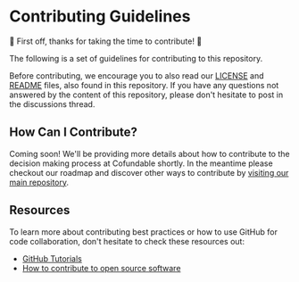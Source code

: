 # Contributing Guidelines

🎉 First off, thanks for taking the time to contribute! 🎉

The following is a set of guidelines for contributing to this repository.

Before contributing, we encourage you to also read our [LICENSE](LICENSE) and [README](README.md) files, also found in this repository. If you have any questions not answered by the content of this repository, please don't hesitate to post in the discussions thread.

## How Can I Contribute?

Coming soon! We'll be providing more details about how to contribute to the decision making process at Cofundable shortly. In the meantime please checkout our roadmap and discover other ways to contribute by [visiting our main repository](https://github.com/cofundable/cofundable).

## Resources

To learn more about contributing best practices or how to use GitHub for code collaboration, don't hesitate to check these resources out:

- [GitHub Tutorials](https://lab.github.com/)
- [How to contribute to open source software](https://opensource.guide/how-to-contribute/)
